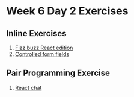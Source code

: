 # Week 6 Day 2 Exercises

## Inline Exercises

1. [Fizz buzz React edition](warmup.md)
1. [Controlled form fields](form.md)

## Pair Programming Exercise

1. [React chat](https://github.com/horizons-school-of-technology/reactive-table/blob/master/README.md)
